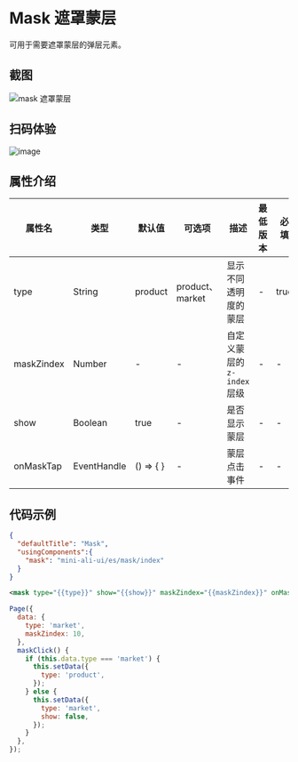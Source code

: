 # Mask 遮罩蒙层

可用于需要遮罩蒙层的弹层元素。

## 截图
![mask 遮罩蒙层](https://gw.alipayobjects.com/mdn/rms_ce4c6f/afts/img/A*Cu8kT4Xm8jcAAAAAAAAAAABkARQnAQ)

## 扫码体验

![image](http://mdn.alipayobjects.com/afts/img/A*R7BBTYwB74oAAAAAAAAAAABkAa8wAA/original?bz=openpt_doc&t=sa6Mi3J_bvFm4MxiD-d6bwAAAABkMK8AAAAA)



## 属性介绍

| 属性名 | 类型 | 默认值 | 可选项 | 描述 | 最低版本 | 必填 |
| ---- | ---- | ---- | ---- | ---- | ---- | ---- |
| type | String | product | product、market | 显示不同透明度的蒙层 | - | true |
| maskZindex| Number | - | - | 自定义蒙层的 `z-index` 层级 | - | - |
| show | Boolean | true | - | 是否显示蒙层 | - | - |
| onMaskTap | EventHandle | () => { } | - | 蒙层点击事件 | - | - |

## 代码示例
```json
{
  "defaultTitle": "Mask",
  "usingComponents":{
    "mask": "mini-ali-ui/es/mask/index"
  }
}
```

```xml
<mask type="{{type}}" show="{{show}}" maskZindex="{{maskZindex}}" onMaskTap="maskClick"></mask>
```

```javascript
Page({
  data: {
    type: 'market',
    maskZindex: 10,
  },
  maskClick() {
    if (this.data.type === 'market') {
      this.setData({
        type: 'product',
      });
    } else {
      this.setData({
        type: 'market',
        show: false,
      });
    }
  },
});
```